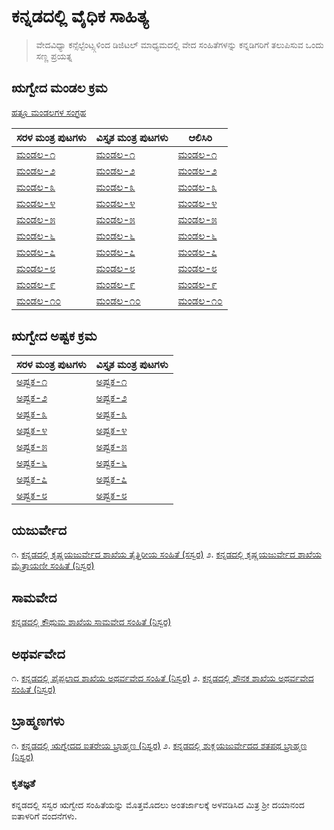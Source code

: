 # ಕನ್ನಡದಲ್ಲಿ ವೈಧಿಕ ಸಾಹಿತ್ಯ
> ವೇದವಿಧ್ಯಾ ಕನ್ಸೆಲ್ಟೆಂಟ್ಸ್ಗಳಿಂದ ಡಿಜಿಟಲ್ ಮಾಧ್ಯಮದಲ್ಲಿ ವೇದ ಸಂಹಿತೆಗಳನ್ನು ಕನ್ನಡಿಗರಿಗೆ ತಲುಪಿಸುವ ಒಂದು ಸಣ್ಣ ಪ್ರಯತ್ನ

## ಋಗ್ವೇದ ಮಂಡಲ ಕ್ರಮ

[ಹತ್ತೂ ಮಂಡಲಗಳ ಸಂಗ್ರಹ](Rigveda/Mandala/Mandalas-1-10-kannada(Simple).html)
 
| ಸರಳ ಮಂತ್ರ ಪುಟಗಳು      | ವಿಸ್ತೃತ ಮಂತ್ರ ಪುಟಗಳು | ಆಲಿಸಿರಿ  |
| ----------- | ----------- | ----------- |
| [ಮಂಡಲ-೧](Rigveda/Mandala/Mandala-1-kannada(Simple).html) | [ಮಂಡಲ-೧](Rigveda/Mandala/Mandala-1-kannada(Detail).html) | [ಮಂಡಲ-೧](https://www.aurobindo.ru/workings/matherials/rigveda/audio_01.htm) |
| [ಮಂಡಲ-೨](Rigveda/Mandala/Mandala-2-kannada(Simple).html) | [ಮಂಡಲ-೨](Rigveda/Mandala/Mandala-2-kannada(Detail).html) | [ಮಂಡಲ-೨](https://www.aurobindo.ru/workings/matherials/rigveda/audio_02.htm) |
| [ಮಂಡಲ-೩](Rigveda/Mandala/Mandala-3-kannada(Simple).html) | [ಮಂಡಲ-೩](Rigveda/Mandala/Mandala-3-kannada(Detail).html) | [ಮಂಡಲ-೩](https://www.aurobindo.ru/workings/matherials/rigveda/audio_03.htm) |
| [ಮಂಡಲ-೪](Rigveda/Mandala/Mandala-4-kannada(Simple).html) | [ಮಂಡಲ-೪](Rigveda/Mandala/Mandala-4-kannada(Detail).html) | [ಮಂಡಲ-೪](https://www.aurobindo.ru/workings/matherials/rigveda/audio_04.htm) |
| [ಮಂಡಲ-೫](Rigveda/Mandala/Mandala-5-kannada(Simple).html) | [ಮಂಡಲ-೫](Rigveda/Mandala/Mandala-5-kannada(Detail).html) | [ಮಂಡಲ-೫](https://www.aurobindo.ru/workings/matherials/rigveda/audio_05.htm) |
| [ಮಂಡಲ-೬](Rigveda/Mandala/Mandala-6-kannada(Simple).html) | [ಮಂಡಲ-೬](Rigveda/Mandala/Mandala-6-kannada(Detail).html) | [ಮಂಡಲ-೬](https://www.aurobindo.ru/workings/matherials/rigveda/audio_06.htm) |
| [ಮಂಡಲ-೭](Rigveda/Mandala/Mandala-7-kannada(Simple).html) | [ಮಂಡಲ-೭](Rigveda/Mandala/Mandala-7-kannada(Detail).html) | [ಮಂಡಲ-೭](https://www.aurobindo.ru/workings/matherials/rigveda/audio_07.htm) |
| [ಮಂಡಲ-೮](Rigveda/Mandala/Mandala-8-kannada(Simple).html) | [ಮಂಡಲ-೮](Rigveda/Mandala/Mandala-8-kannada(Detail).html) | [ಮಂಡಲ-೮](https://www.aurobindo.ru/workings/matherials/rigveda/audio_08.htm) |
| [ಮಂಡಲ-೯](Rigveda/Mandala/Mandala-9-kannada(Simple).html) | [ಮಂಡಲ-೯](Rigveda/Mandala/Mandala-9-kannada(Detail).html) | [ಮಂಡಲ-೯](https://www.aurobindo.ru/workings/matherials/rigveda/audio_09.htm) |
| [ಮಂಡಲ-೧೦](Rigveda/Mandala/Mandala-10-kannada(Simple).html) | [ಮಂಡಲ-೧೦](Rigveda/Mandala/Mandala-10-kannada(Detail).html) | [ಮಂಡಲ-೧೦](https://www.aurobindo.ru/workings/matherials/rigveda/audio_10.htm) |

## ಋಗ್ವೇದ ಅಷ್ಟಕ ಕ್ರಮ

| ಸರಳ ಮಂತ್ರ ಪುಟಗಳು      | ವಿಸ್ತೃತ ಮಂತ್ರ ಪುಟಗಳು |
| ----------- | ----------- |
| [ಅಷ್ಟಕ-೧](Rigveda/Ashtaka/Ashtaka-1-kannada(Simple).html) | [ಅಷ್ಟಕ-೧](Rigveda/Ashtaka/Ashtaka-1-kannada(Detail).html) |
| [ಅಷ್ಟಕ-೨](Rigveda/Ashtaka/Ashtaka-2-kannada(Simple).html) | [ಅಷ್ಟಕ-೨](Rigveda/Ashtaka/Ashtaka-2-kannada(Detail).html) |
| [ಅಷ್ಟಕ-೩](Rigveda/Ashtaka/Ashtaka-3-kannada(Simple).html) | [ಅಷ್ಟಕ-೩](Rigveda/Ashtaka/Ashtaka-3-kannada(Detail).html) |
| [ಅಷ್ಟಕ-೪](Rigveda/Ashtaka/Ashtaka-4-kannada(Simple).html) | [ಅಷ್ಟಕ-೪](Rigveda/Ashtaka/Ashtaka-4-kannada(Detail).html) |
| [ಅಷ್ಟಕ-೫](Rigveda/Ashtaka/Ashtaka-5-kannada(Simple).html) | [ಅಷ್ಟಕ-೫](Rigveda/Ashtaka/Ashtaka-5-kannada(Detail).html) |
| [ಅಷ್ಟಕ-೬](Rigveda/Ashtaka/Ashtaka-6-kannada(Simple).html) | [ಅಷ್ಟಕ-೬](Rigveda/Ashtaka/Ashtaka-6-kannada(Detail).html) |
| [ಅಷ್ಟಕ-೭](Rigveda/Ashtaka/Ashtaka-7-kannada(Simple).html) | [ಅಷ್ಟಕ-೭](Rigveda/Ashtaka/Ashtaka-7-kannada(Detail).html) |
| [ಅಷ್ಟಕ-೮](Rigveda/Ashtaka/Ashtaka-8-kannada(Simple).html) | [ಅಷ್ಟಕ-೮](Rigveda/Ashtaka/Ashtaka-8-kannada(Detail).html) |

## ಯಜುರ್ವೇದ

೧. [ಕನ್ನಡದಲ್ಲಿ ಕೃಷ್ಣಯಜುರ್ವೇದ ಶಾಖೆಯ ತೈತ್ತಿರೀಯ  ಸಂಹಿತೆ (ಸಸ್ವರ)](Yajurveda/Krishna-Yajurveda-Taittiriya-Samhita.html)
೨. [ಕನ್ನಡದಲ್ಲಿ ಕೃಷ್ಣಯಜುರ್ವೇದ ಶಾಖೆಯ ಮೈತ್ರಾಯಣೀ ಸಂಹಿತೆ (ನಿಸ್ವರ)](Yajurveda/Krishna-Yajurveda-Maitrayani-Samhita.html)

## ಸಾಮವೇದ

[ಕನ್ನಡದಲ್ಲಿ ಕೌಥುಮ ಶಾಖೆಯ ಸಾಮವೇದ ಸಂಹಿತೆ (ನಿಸ್ವರ)](Saama/Saama-Kauthuma-Samhita.html)

## ಅಥರ್ವವೇದ

೧. [ಕನ್ನಡದಲ್ಲಿ ಪೈಪ್ಪಲಾದ ಶಾಖೆಯ ಅಥರ್ವವೇದ ಸಂಹಿತೆ (ನಿಸ್ವರ)](Atharva/Atharva-Paippalaada-Samhita-Niswara.html)
೨. [ಕನ್ನಡದಲ್ಲಿ ಶೌನಕ ಶಾಖೆಯ ಅಥರ್ವವೇದ ಸಂಹಿತೆ (ನಿಸ್ವರ)](Atharva/Atharva-Shaunaka-Samhita-Niswara.html)

## ಬ್ರಾಹ್ಮಣಗಳು

೧. [ಕನ್ನಡದಲ್ಲಿ ಋಗ್ವೇದದ ಐತರೇಯ ಬ್ರಾಹ್ಮಣ (ನಿಸ್ವರ)](Brahmanas/Shatapatha_Brahmana_Kannada.html)
೨. [ಕನ್ನಡದಲ್ಲಿ ಶುಕ್ಲಯಜುರ್ವೇದದ ಶತಪಥ ಬ್ರಾಹ್ಮಣ (ನಿಸ್ವರ)](Brahmanas/Shatapatha_Brahmana_Kannada.html)

### ಕೃತಜ್ಞತೆ

ಕನ್ನಡದಲ್ಲಿ ಸಸ್ವರ ಋಗ್ವೇದ ಸಂಹಿತೆಯನ್ನು ಮೊತ್ತಮೊದಲು ಅಂತರ್ಜಾಲಕ್ಕೆ ಅಳವಡಿಸಿದ ಮಿತ್ರ ಶ್ರೀ ದಯಾನಂದ ಐತಾಳರಿಗೆ ವಂದನೆಗಳು.
